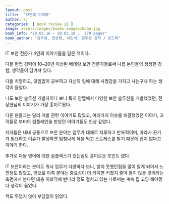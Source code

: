 ```yaml
---
layout: post
title:  "보안에 미쳐라"
author: kj
categories: [ Book review 20 ]
image: assets/images/books-images/boan.jpg
book_info: "20.03.16 ~ 20.03.18 ,  279 pages"
book_author: "김주생, 전상현, 차민석, 한주성 공저 / 로드북"
---
```

IT 보안 전문가 4인의 이야기들을 담은 책이다.

다들 현업 경력이 10~20년 이상된 베테랑 보안 전문가들로써 나름 본인들의 생생한 경험, 생각들이 담겨져 있다.

다들 치열하고, 끊임없이 공부하고 자신의 일에 대해 사명감을 가지고 사는구나 하는 생각이 들었다.

나도 보안 솔루션 개발자이다 보니 특히 안랩에서 다양한 보안 솔루션을 개발했었던, 전상현님의 이야기가 가장 흥미로웠다.

다른 분들과는 달리 개발 관련 이야기도 많았고, 여러가지 이슈를 해결했었던 이야기, 고객들로 부터의 컴플레인을 받았던 이야기들도 인상 깊었다.

저자들은 내내 공통으로 보안 분야는 업무가 대체로 지루하고 반복적이며, 따라서 끈기가 필요하고 이슈가 발생하면 엄청나게 욕을 먹고 스트레스를 받기 때문에 쉽지 않다고 이야기 한다.

추가로 다들 영어에 대한 컴플렉스가 있는점도 흥미로운 포인트 였다.

IT 보안이라는 분야도 워낙 업무가 다양하다 보니, 알지 못했던점을 많이 알게 되어서 느낀점도 많았고, 앞으로 이쪽 분야는 중요성이 더 커지면 커졌지 줄어 들지 않을 것이라는 측면에서 본다면 대충 이바닥에 반다리 정도 걸치고 있는 나로써는 계속 킵 고잉 해야겠다 생각이 들었다.

책도 두껍지 않아 부담없이 읽었다.
